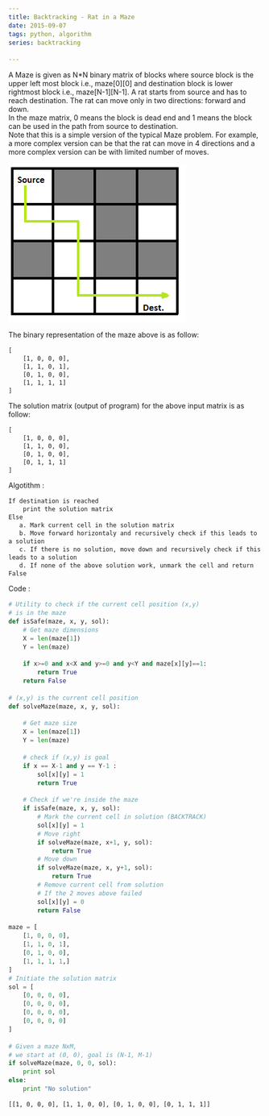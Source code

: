 ```yaml
---
title: Backtracking - Rat in a Maze
date: 2015-09-07
tags: python, algorithm
series: backtracking

---
```


A Maze is given as N*N binary matrix of blocks where source block is the upper left most block i.e., maze[0][0] and destination block is lower rightmost block i.e., maze[N-1][N-1]. A rat starts from source and has to reach destination. The rat can move only in two directions: forward and down.  
In the maze matrix, 0 means the block is dead end and 1 means the block can be used in the path from source to destination.  
Note that this is a simple version of the typical Maze problem. For example, a more complex version can be that the rat can move in 4 directions and a more complex version can be with limited number of moves.

![](figure/ratinmaze_filled_path1.png)

The binary representation of the maze above is as follow:

    [
        [1, 0, 0, 0],
        [1, 1, 0, 1],
        [0, 1, 0, 0],
        [1, 1, 1, 1]
    ]

The solution matrix (output of program) for the above input matrix is as follow:

    [
        [1, 0, 0, 0],
        [1, 1, 0, 0],
        [0, 1, 0, 0],
        [0, 1, 1, 1]
    ]

Algotithm :

    If destination is reached
        print the solution matrix
    Else
       a. Mark current cell in the solution matrix
       b. Move forward horizontaly and recursively check if this leads to a solution
       c. If there is no solution, move down and recursively check if this leads to a solution
       d. If none of the above solution work, unmark the cell and return False

Code :

```python
# Utility to check if the current cell position (x,y)
# is in the maze
def isSafe(maze, x, y, sol):
    # Get maze dimensions
    X = len(maze[1])
    Y = len(maze)
    
    if x>=0 and x<X and y>=0 and y<Y and maze[x][y]==1:    
        return True
    return False

# (x,y) is the current cell position
def solveMaze(maze, x, y, sol):

    # Get maze size
    X = len(maze[1])
    Y = len(maze)
    
    # check if (x,y) is goal
    if x == X-1 and y == Y-1 : 
        sol[x][y] = 1
        return True

    # Check if we're inside the maze
    if isSafe(maze, x, y, sol):
        # Mark the current cell in solution (BACKTRACK)
        sol[x][y] = 1
        # Move right
        if solveMaze(maze, x+1, y, sol):
            return True
        # Move down
        if solveMaze(maze, x, y+1, sol):
            return True
        # Remove current cell from solution
        # If the 2 moves above failed
        sol[x][y] = 0
        return False
    
maze = [
    [1, 0, 0, 0],
    [1, 1, 0, 1],
    [0, 1, 0, 0],
    [1, 1, 1, 1,]
]
# Initiate the solution matrix
sol = [
    [0, 0, 0, 0],
    [0, 0, 0, 0],
    [0, 0, 0, 0],
    [0, 0, 0, 0]
]

# Given a maze NxM,
# we start at (0, 0), goal is (N-1, M-1)
if solveMaze(maze, 0, 0, sol):
    print sol
else:
    print "No solution"
```

    [[1, 0, 0, 0], [1, 1, 0, 0], [0, 1, 0, 0], [0, 1, 1, 1]]

<!-- Source
http://www.geeksforgeeks.org/backttracking-set-2-rat-in-a-maze/
-->


